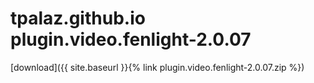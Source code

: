 # tpalaz.github.io  plugin.video.fenlight-2.0.07
[download]({{ site.baseurl }}{% link plugin.video.fenlight-2.0.07.zip %})
